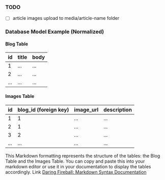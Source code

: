 ### TODO
- [ ] article images upload to media/article-name folder 
### Database Model Example (Normalized)

#### Blog Table

| id  | title | body |
|-----|-------|------|
| 1   | ...   | ...  |
| 2   | ...   | ...  |
| ... | ...   | ...  |

#### Images Table

| id  | blog_id (foreign key) | image_url | description |
|-----|-----------------------|-----------|-------------|
| 1   | 1                     | ...       | ...         |
| 2   | 1                     | ...       | ...         |
| 3   | 2                     | ...       | ...         |
| ... | ...                   | ...       | ...         |

This Markdown formatting represents the structure of the tables: the Blog Table and the Images Table. You can copy and paste this into your markdown editor or use it in your documentation to display the tables accordingly.
Link 
[Daring Fireball: Markdown Syntax Documentation](https://daringfireball.net/projects/markdown/syntax#img)